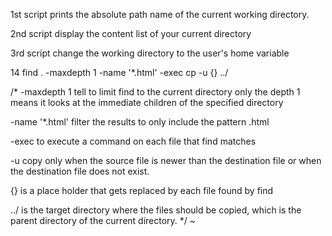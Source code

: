 1st script  prints the absolute path name of the current working directory.

2nd script display the content list of your current directory

3rd script change the working directory to the user's home variable


14 find . -maxdepth 1 -name '*.html' -exec cp -u {} ../

/* -maxdepth 1 tell to limit find to the current directory only
the depth 1 means it looks at the immediate children of the specified directory

-name '*.html'  filter the results to only include the pattern .html

-exec   to execute a command on each file that find matches

-u copy only when the source file is newer than the destination file or when the destination file does not exist.

{} is a place holder that gets replaced by each file found by find

../ is the target directory where the files should be copied, which is the parent directory of the current directory. */                                                                                    ~                       
